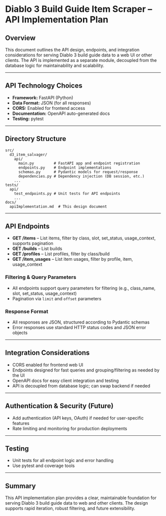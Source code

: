 # Diablo 3 Build Guide Item Scraper – API Implementation Plan

## Overview

This document outlines the API design, endpoints, and integration considerations for serving Diablo 3 build guide data to a web UI or other clients. The API is implemented as a separate module, decoupled from the database logic for maintainability and scalability.

---

## API Technology Choices

- **Framework:** FastAPI (Python)
- **Data Format:** JSON (for all responses)
- **CORS:** Enabled for frontend access
- **Documentation:** OpenAPI auto-generated docs
- **Testing:** pytest

---

## Directory Structure

```
src/
  d3_item_salvager/
    api/
      main.py         # FastAPI app and endpoint registration
      endpoints.py    # Endpoint implementations
      schemas.py      # Pydantic models for request/response
      dependencies.py # Dependency injection (DB session, etc.)
    ...
tests/
  api/
    test_endpoints.py # Unit tests for API endpoints
    ...
docs/
  apiImplementation.md  # This design document
```

---

## API Endpoints

- **GET /items** – List items, filter by class, slot, set_status, usage_context, supports pagination
- **GET /builds** – List builds
- **GET /profiles** – List profiles, filter by class/build
- **GET /item_usages** – List item usages, filter by profile, item, usage_context

### Filtering & Query Parameters

- All endpoints support query parameters for filtering (e.g., class_name, slot, set_status, usage_context)
- Pagination via `limit` and `offset` parameters

### Response Format

- All responses are JSON, structured according to Pydantic schemas
- Error responses use standard HTTP status codes and JSON error objects

---

## Integration Considerations

- CORS enabled for frontend web UI
- Endpoints designed for fast queries and grouping/filtering as needed by the UI
- OpenAPI docs for easy client integration and testing
- API is decoupled from database logic; can swap backend if needed

---

## Authentication & Security (Future)

- Add authentication (API keys, OAuth) if needed for user-specific features
- Rate limiting and monitoring for production deployments

---

## Testing

- Unit tests for all endpoint logic and error handling
- Use pytest and coverage tools

---

## Summary

This API implementation plan provides a clear, maintainable foundation for serving Diablo 3 build guide data to web and other clients. The design supports rapid iteration, robust filtering, and future extensibility.
